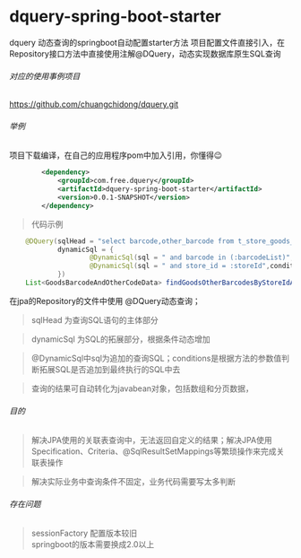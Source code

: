 # dquery-spring-boot-starter
dquery 动态查询的springboot自动配置starter方法
项目配置文件直接引入，在Repository接口方法中直接使用注解@DQuery，动态实现数据库原生SQL查询

###### 对应的使用事例项目
https://github.com/chuangchidong/dquery.git

###### 举例
项目下载编译，在自己的应用程序pom中加入引用，你懂得😉
```xml
        <dependency>
			<groupId>com.free.dquery</groupId>
			<artifactId>dquery-spring-boot-starter</artifactId>
			<version>0.0.1-SNAPSHOT</version>
		</dependency>
```

> 代码示例

```java
    @DQuery(sqlHead = "select barcode,other_barcode from t_store_goods_other_barcode where is_deleted=0  ",
            dynamicSql = {
                    @DynamicSql(sql = " and barcode in (:barcodeList)",conditions = "barcodeList !=null "),
                    @DynamicSql(sql = " and store_id = :storeId",conditions = "storeId !=null && storeId > 0 "),
            })
    List<GoodsBarcodeAndOtherCodeData> findGoodsOtherBarcodesByStoreIdAndBarcodeListStr(@Param("storeId") Long storeId, @Param("barcodeList") List<String> barcodeList);

```
在jpa的Repository的文件中使用 @DQuery动态查询；
> sqlHead 为查询SQL语句的主体部分

> dynamicSql 为SQL的拓展部分，根据条件动态增加

> @DynamicSql中sql为追加的查询SQL；conditions是根据方法的参数值判断拓展SQL是否追加到最终执行的SQL中去

> 查询的结果可自动转化为javabean对象，包括数组和分页数据，


###### 目的
> 解决JPA使用的关联表查询中，无法返回自定义的结果；解决JPA使用Specification、Criteria、@SqlResultSetMappings等繁琐操作来完成关联表操作

> 解决实际业务中查询条件不固定，业务代码需要写太多判断

###### 存在问题

> sessionFactory 配置版本较旧  
> springboot的版本需要换成2.0以上  

